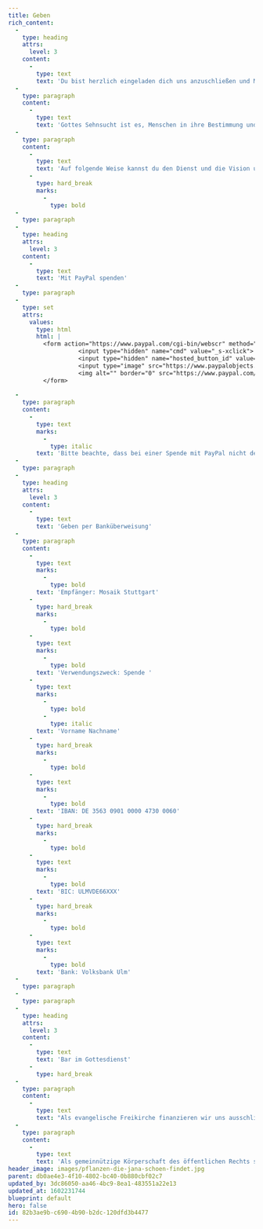 ```yaml
---
title: Geben
rich_content:
  -
    type: heading
    attrs:
      level: 3
    content:
      -
        type: text
        text: 'Du bist herzlich eingeladen dich uns anzuschließen und Menschen mit der lebenserneuernden Message von Jesus bekannt zu machen! '
  -
    type: paragraph
    content:
      -
        type: text
        text: 'Gottes Sehnsucht ist es, Menschen in ihre Bestimmung und in seine Gegenwart zu führen. Durch deine Großzügigkeit befähigst du uns diesem Ziel in Stuttgart und weit darüber hinaus immer näherzukommen. Wir verpflichten uns dazu, ein fruchtbarer Boden für deine Großzügigkeit zu sein.'
  -
    type: paragraph
    content:
      -
        type: text
        text: 'Auf folgende Weise kannst du den Dienst und die Vision unserer Gemeinde unterstützen:'
      -
        type: hard_break
        marks:
          -
            type: bold
  -
    type: paragraph
  -
    type: heading
    attrs:
      level: 3
    content:
      -
        type: text
        text: 'Mit PayPal spenden'
  -
    type: paragraph
  -
    type: set
    attrs:
      values:
        type: html
        html: |
          <form action="https://www.paypal.com/cgi-bin/webscr" method="post" target="top">
                    <input type="hidden" name="cmd" value="_s-xclick">
                    <input type="hidden" name="hosted_button_id" value="QXTEA2WR2T76J">
                    <input type="image" src="https://www.paypalobjects.com/de_DE/DE/i/btn/btn_donate_LG.gif" border="0" name="submit" title="PayPal - The safer, easier way to pay online!" alt="Spenden mit dem PayPal-Button">
                    <img alt="" border="0" src="https://www.paypal.com/de_DE/i/scr/pixel.gif" width="1" height="1">
          </form>
          
  -
    type: paragraph
    content:
      -
        type: text
        marks:
          -
            type: italic
        text: 'Bitte beachte, dass bei einer Spende mit PayPal nicht der gesamte gespendete Betrag bei uns gutgeschrieben wird. PayPal erhebt für Spenden Gebühren von 1,2% + 0,35 €. Bestätigt werden kann nur der tatsächlich bei uns eingegangene Betrag.'
  -
    type: paragraph
  -
    type: heading
    attrs:
      level: 3
    content:
      -
        type: text
        text: 'Geben per Banküberweisung'
  -
    type: paragraph
    content:
      -
        type: text
        marks:
          -
            type: bold
        text: 'Empfänger: Mosaik Stuttgart'
      -
        type: hard_break
        marks:
          -
            type: bold
      -
        type: text
        marks:
          -
            type: bold
        text: 'Verwendungszweck: Spende '
      -
        type: text
        marks:
          -
            type: bold
          -
            type: italic
        text: 'Vorname Nachname'
      -
        type: hard_break
        marks:
          -
            type: bold
      -
        type: text
        marks:
          -
            type: bold
        text: 'IBAN: DE 3563 0901 0000 4730 0060'
      -
        type: hard_break
        marks:
          -
            type: bold
      -
        type: text
        marks:
          -
            type: bold
        text: 'BIC: ULMVDE66XXX'
      -
        type: hard_break
        marks:
          -
            type: bold
      -
        type: text
        marks:
          -
            type: bold
        text: 'Bank: Volksbank Ulm'
  -
    type: paragraph
  -
    type: paragraph
  -
    type: heading
    attrs:
      level: 3
    content:
      -
        type: text
        text: 'Bar im Gottesdienst'
      -
        type: hard_break
  -
    type: paragraph
    content:
      -
        type: text
        text: "Als evangelische Freikirche finanzieren wir uns ausschließlich durch Spenden. Dabei orientieren wir uns an dem biblischen Prinzip des Zehnten. Die Bibel zeigt uns, dass wir Gott u. a. dadurch ehren, dass wir regelmäßig zehn Prozent unseres Einkommens in seine Kirche geben. Darüber hinaus gibt es die Möglichkeit, für bestimmte Projekte und Bereiche zu geben.\_"
  -
    type: paragraph
    content:
      -
        type: text
        text: 'Als gemeinnützige Körperschaft des öffentlichen Rechts sind wir berechtigt vom Finanzamt akzeptierte Spendenbescheinigungen auszustellen.'
header_image: images/pflanzen-die-jana-schoen-findet.jpg
parent: db0ae4e3-4f10-4802-bc40-0b880cbf02c7
updated_by: 3dc86050-aa46-4bc9-8ea1-483551a22e13
updated_at: 1602231744
blueprint: default
hero: false
id: 82b3ae9b-c690-4b90-b2dc-120dfd3b4477
---
```

